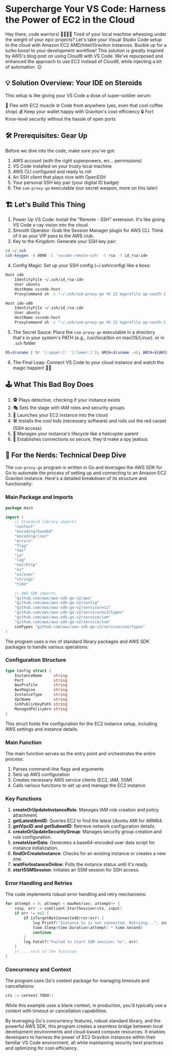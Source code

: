 # Supercharge Your VS Code: Harness the Power of EC2 in the Cloud

Hey there, code warriors! 👩‍💻👨‍💻 Tired of your local machine wheezing under the weight of your epic projects? Let's take your Visual Studio Code setup to the cloud with Amazon EC2 AMD/Intel/Graviton instances. Buckle up for a turbo boost to your development workflow!
This solution is greatly inspired by AWS's blog post on using Cloud9 with VS Code. We've repurposed and enhanced the approach to use EC2 instead of Cloud9, while injecting a bit of automation. 😉

## 💡 Solution Overview: Your IDE on Steroids

This setup is like giving your VS Code a dose of super-soldier serum:

💪 Flex with EC2 muscle
🌐 Code from anywhere (yes, even that cool coffee shop)
💰 Keep your wallet happy with Graviton's cost-efficiency
🔒 Fort Knox-level security without the hassle of open ports

## 🛠️ Prerequisites: Gear Up

Before we dive into the code, make sure you've got:

1. AWS account (with the right superpowers, err... permissions)
2. VS Code installed on your trusty local machine
3. AWS CLI configured and ready to roll
4. An SSH client that plays nice with OpenSSH
5. Your personal SSH key pair (your digital ID badge)
6. The `ssm-proxy-go` executable (our secret weapon, more on this later)

## 🏗️ Let's Build This Thing

1. Power Up VS Code: Install the "Remote - SSH" extension. It's like giving VS Code x-ray vision into the cloud.
2. Smooth Operator: Grab the Session Manager plugin for AWS CLI. Think of it as your VIP pass to the AWS club.
3. Key to the Kingdom: Generate your SSH key pair:

```bash
cd ~/.ssh
ssh-keygen -b 4096 -C 'vscode-remote-ssh' -t rsa -f id_rsa-ide
```

4. Config Magic: Set up your SSH config (~/.ssh/config) like a boss:

```bash
Host ide
    IdentityFile ~/.ssh/id_rsa-ide
    User ubuntu
    HostName vscode-host
    ProxyCommand sh -c "~/.ssh/ssm-proxy-go %h 22 myprofile ap-south-1 m7g.xlarge my-vpc ~/.ssh/id_rsa-ide.pub"

Host ide-x86
    IdentityFile ~/.ssh/id_rsa-ide
    User ubuntu
    HostName vscode-host
    ProxyCommand sh -c "~/.ssh/ssm-proxy-go %h 22 myprofile ap-south-1 m5.xlarge my-vpc ~/.ssh/id_rsa-ide.pub"
```

5. The Secret Sauce: Place the `ssm-proxy-go` executable in a directory that's in your system's PATH (e.g., /usr/local/bin on macOS/Linux). or in `.ssh` folder

```bash
OS=$(uname | tr '[:upper:]' '[:lower:]'); ARCH=$(uname -m); ARCH=${ARCH/x86_64/amd64}; ARCH=${ARCH/aarch64/arm64}; ARCH=${ARCH/i386/386}; VERSION=$(curl -s https://api.github.com/repos/alphacenturai/vscode-ec2-integration/releases/latest | grep '"tag_name"' | sed -E 's/.*"([^"]+)".*/\1/'); wget -O ~/.ssh/ssm-proxy-go "https://github.com/alphacenturai/vscode-ec2-integration/releases/download/${VERSION}/ssm-proxy-go-${OS}-${ARCH}" && chmod +x ~/.ssh/ssm-proxy-go
```

6. The Final Leap: Connect VS Code to your cloud instance and watch the magic happen! 🎩✨

## 🕹️ What This Bad Boy Does

1. 🕵️ Plays detective, checking if your instance exists
2. 🎭 Sets the stage with IAM roles and security groups
3. 🚀 Launches your EC2 instance into the cloud
4. 🛠️ Installs the cool kids (necessary software) and rolls out the red carpet (SSH access)
5. 🔄 Manages your instance's lifecycle like a helicopter parent
6. 🔐 Establishes connections so secure, they'd make a spy jealous

## 🧠 For the Nerds: Technical Deep Dive

The `ssm-proxy-go` program is written in Go and leverages the AWS SDK for Go to automate the process of setting up and connecting to an Amazon EC2 Graviton instance. Here's a detailed breakdown of its structure and functionality:

### Main Package and Imports

```go
package main

import (
    // Standard library imports
    "context"
    "encoding/base64"
    "encoding/json"
    "errors"
    "flag"
    "fmt"
    "io"
    "log"
    "net/http"
    "os"
    "os/exec"
    "strings"
    "time"

    // AWS SDK imports
    "github.com/aws/aws-sdk-go-v2/aws"
    "github.com/aws/aws-sdk-go-v2/config"
    "github.com/aws/aws-sdk-go-v2/service/ec2"
    "github.com/aws/aws-sdk-go-v2/service/ec2/types"
    "github.com/aws/aws-sdk-go-v2/service/iam"
    "github.com/aws/aws-sdk-go-v2/service/ssm"
    ssmTypes "github.com/aws/aws-sdk-go-v2/service/ssm/types"
)
```

The program uses a mix of standard library packages and AWS SDK packages to handle various operations.

### Configuration Structure

```go
type Config struct {
    InstanceName     string
    Port             string
    AwsProfile       string
    AwsRegion        string
    InstanceType     string
    VpcName          string
    SshPublicKeyPath string
    ManagedPolicyArn string
}
```

This struct holds the configuration for the EC2 instance setup, including AWS settings and instance details.

### Main Function

The main function serves as the entry point and orchestrates the entire process:

1. Parses command-line flags and arguments
2. Sets up AWS configuration
3. Creates necessary AWS service clients (EC2, IAM, SSM)
4. Calls various functions to set up and manage the EC2 instance

### Key Functions

1. **createOrUpdateInstanceRole**: Manages IAM role creation and policy attachment.
2. **getLatestAmiID**: Queries EC2 to find the latest Ubuntu AMI for ARM64.
3. **getVpcID** **and** **getSubnetID**: Retrieve network configuration details.
4. **createOrUpdateSecurityGroup**: Manages security group creation and rule configuration.
5. **createUserData**: Generates a base64-encoded user data script for instance initialization.
6. **findOrCreateInstance**: Checks for an existing instance or creates a new one.
7. **waitForInstanceOnline**: Polls the instance status until it's ready.
8. **startSSMSession**: Initiates an SSM session for SSH access.

### Error Handling and Retries

The code implements robust error handling and retry mechanisms:

```go
for attempt = 0; attempt < maxRetries; attempt++ {
    resp, err := ssmClient.StartSession(ctx, input)
    if err != nil {
        if isTargetNotConnectedError(err) {
            log.Printf("Instance %s is not connected. Retrying...", instanceID)
            time.Sleep(time.Duration(attempt) * time.Second)
            continue
        }
        log.Fatalf("Failed to start SSM session: %v", err)
    }
    // ... rest of the function
}
```

### Concurrency and Context

The program uses Go's context package for managing timeouts and cancellations:

```go
ctx := context.TODO()
```

While this example uses a blank context, in production, you'd typically use a context with timeout or cancellation capabilities.

By leveraging Go's concurrency features, robust standard library, and the powerful AWS SDK, this program creates a seamless bridge between local development environments and cloud-based compute resources. It enables developers to harness the power of EC2 Graviton instances within their familiar VS Code environment, all while maintaining security best practices and optimizing for cost-efficiency.
